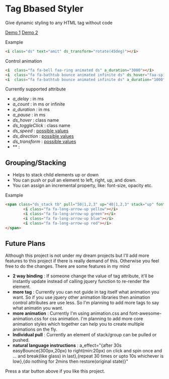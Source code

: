 # Tag Bbased Styler
Give dynamic styling to any HTML tag without code

[Demo 1](https://amitguptagwl.github.io/tag-based-styler/index.html)
[Demo 2](https://amitguptagwl.github.io/tag-based-styler/animations.html)


Example

```html
<i class="ds" text="amit" ds_transform="rotate(45deg)"></i>
```

Control animation

```html
<i  class="fa fa-bell faa-ring animated ds" a_duration="3000"></i>
<i  class="fa fa-bathtub bounce animated infinite ds" ds_hover="faa-spin"></i>
<i  class="fa fa-bathtub bounce animated infinite ds" a_duration="1000" a_pause="2000"></i>
```

Currently supported attribute

* *a_delay* : in ms
* *a_count* : in ms or infinite
* *a_duration* : in ms
* *a_pause* : in ms
* *ds_hover* : class name
* *ds_toggleClick* : class name
* *ds_speed* : [possible values](http://www.w3schools.com/cssref/css3_pr_animation-timing-function.asp)
* *ds_direction* : [possible values](http://www.w3schools.com/cssref/css3_pr_animation-direction.asp)
* *ds_transform* : [possible values](http://www.w3schools.com/cssref/css3_pr_transform.asp)
* ** : 

## Grouping/Stacking
* Helps to stack child elements up or down
* You can push or pull an element to left, right, up, and down.
* You can assign an incremental property, like: font-size, opacity etc.

Example
```html
<span class="ds_stack tb" pull="50|1,2,3" up="40|1,2,3" stack="up" font-size="1,4">
		<i class="fa fa-long-arrow-up yellow"></i>
		<i class="fa fa-long-arrow-up green"></i>
		<i class="fa fa-long-arrow-up blue"></i>
		<i class="fa fa-long-arrow-up red"></i>
</span>
```


## Future Plans
Although this project is not under my dream projects but I'll add more features to this project if there is really demand of this. Otherwise you feel free to do the changes. There are some features in my mind

* **2 way binding** : If someone change the value of tag attribute, it'll be instantly update instead of calling jquery function to re-render the element.
* **more tag** : Currently you can not guide in tag itself what animation you want. So if you use jquery other animation libraries then animation control attributes are use less. So I'm planning to add more tags to say what animatin you want.
* **more animation** : Currently I'm using animation.css and font-awesome-animation.css for css animation. I'm planning to add more core animation styles which together can help you to create multiple animations on the fly.
* **Individual pull** : Currently an element of stack/group can be pulled or pushed.
* **natural language instructions** : a_effect="{after 30s easyBounce(300px,20px) to right(min:20px) on click and spin once and ... and break(like glass) in last},{repeat 30 times or upto 10s whichever is low},{do nothing for 2mins then restore(original state)}" 

Press a star button above if you like this project.
